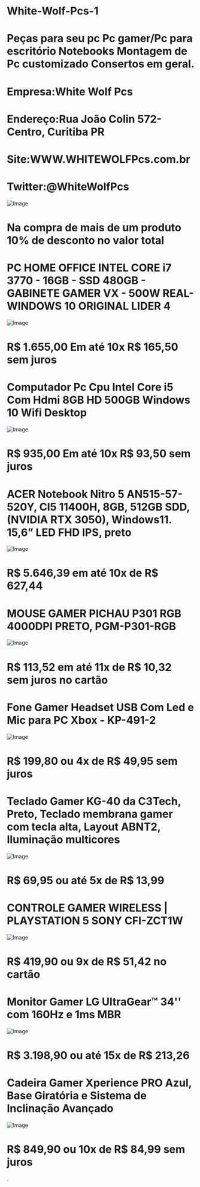 # White-Wolf-Pcs-1
Peças para seu pc Pc gamer/Pc para escritório Notebooks Montagem de Pc customizado Consertos em geral.
=========================================================================================================================================================
Empresa:White Wolf Pcs
=========================================================================================================================================================
Endereço:Rua João Colin 572-Centro, Curitiba PR
=========================================================================================================================================================
Site:WWW.WHITEWOLFPcs.com.br
=========================================================================================================================================================
Twitter:@WhiteWolfPcs
=========================================================================================================================================================
![Image](https://user-images.githubusercontent.com/115032709/197645313-e07ee6a6-4165-44ba-a5a9-2df5e533756f.jpg)

Na compra de mais de um produto 10% de desconto no valor total
=========================================================================================================================================================
PC HOME OFFICE INTEL CORE i7 3770 - 16GB - SSD 480GB - GABINETE GAMER VX - 500W REAL- WINDOWS 10 ORIGINAL LIDER 4
=========================================================================================================================================================
![Image](https://user-images.githubusercontent.com/115032709/193890659-3249e66f-e5a6-4f44-9921-7cedd86fe423.png)

R$ 1.655,00 Em até 10x R$ 165,50 sem juros
=========================================================================================================================================================
Computador Pc Cpu Intel Core i5 Com Hdmi 8GB HD 500GB Windows 10 Wifi Desktop
=========================================================================================================================================================
![Image](https://user-images.githubusercontent.com/115032709/193891479-bf00959d-98ce-47e1-89bf-e19d19de553d.png)

R$ 935,00 Em até 10x R$ 93,50 sem juros
=========================================================================================================================================================
ACER Notebook Nitro 5 AN515-57-520Y, CI5 11400H, 8GB, 512GB SDD, (NVIDIA RTX 3050), Windows11. 15,6” LED FHD IPS, preto
=========================================================================================================================================================
![Image](https://user-images.githubusercontent.com/115032709/193891932-433dd86f-e00d-471e-99cc-fb8f5d701a2a.png)

R$ 5.646,39 em até 10x de R$ 627,44
=========================================================================================================================================================
MOUSE GAMER PICHAU P301 RGB 4000DPI PRETO, PGM-P301-RGB
=========================================================================================================================================================
![Image](https://user-images.githubusercontent.com/115032709/197645680-15d1509e-b8a8-4eda-a91d-8711c2f0a436.png)

R$ 113,52 em até 11x de R$ 10,32 sem juros no cartão
=========================================================================================================================================================
Fone Gamer Headset USB Com Led e Mic para PC Xbox - KP-491-2
=========================================================================================================================================================
![Image](https://user-images.githubusercontent.com/115032709/197645820-b5758dbc-1535-4fda-bcbe-7529415b7f63.png)

R$ 199,80  ou 4x de R$ 49,95 sem juros
=========================================================================================================================================================
Teclado Gamer KG-40 da C3Tech, Preto, Teclado membrana gamer com tecla alta, Layout ABNT2, Iluminação multicores
=========================================================================================================================================================
![Image](https://user-images.githubusercontent.com/115032709/197646590-22b4c58e-d420-4af9-9da4-0a8d9760bdea.png)

R$ 69,95 ou até 5x de R$ 13,99
=========================================================================================================================================================
CONTROLE GAMER WIRELESS | PLAYSTATION 5 SONY CFI-ZCT1W
=========================================================================================================================================================
![Image](https://user-images.githubusercontent.com/115032709/197647382-0815f986-8b2d-479e-82fe-36f9870b1fff.png)

R$ 419,90 ou 9x de R$ 51,42 no cartão
=========================================================================================================================================================
Monitor Gamer LG UltraGear™ 34'' com 160Hz e 1ms MBR
=========================================================================================================================================================
![Image](https://user-images.githubusercontent.com/115032709/197647961-ceeaf187-8cbf-4732-9f92-8f37f3b15695.png)

R$ 3.198,90 ou até 15x de R$ 213,26
=========================================================================================================================================================
Cadeira Gamer Xperience PRO Azul, Base Giratória e Sistema de Inclinação Avançado
=========================================================================================================================================================
![Image](https://user-images.githubusercontent.com/115032709/197648467-0f8b2571-d149-4a09-a79b-382e394d113b.jpg)

R$ 849,90 ou 10x de R$ 84,99 sem juros
=========================================================================================================================================================















































.
